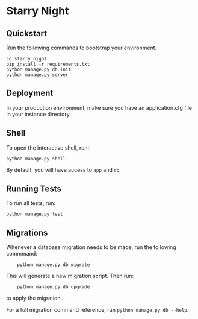 # Starry Night


Quickstart
----------

Run the following commands to bootstrap your environment.


```
cd starry_night
pip install -r requirements.txt
python manage.py db init
python manage.py server
```


Deployment
----------

In your production environment, make sure you have an application.cfg
file in your instance directory.


Shell
-----

To open the interactive shell, run:

    python manage.py shell

By default, you will have access to `app` and `db`.


Running Tests
-------------

To run all tests, run:

    python manage.py test


Migrations
----------

Whenever a database migration needs to be made, run the following commmand:

        python manage.py db migrate

This will generate a new migration script. Then run:

        python manage.py db upgrade

to apply the migration.

For a full migration command reference, run `python manage.py db --help`.
